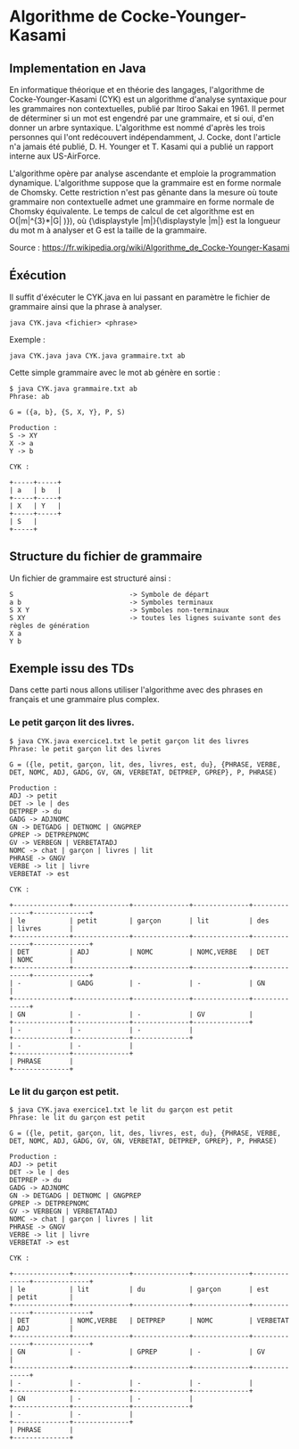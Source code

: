 # Algorithme de Cocke-Younger-Kasami 

## Implementation en Java

En informatique théorique et en théorie des langages, l'algorithme de Cocke-Younger-Kasami (CYK) est un algorithme d'analyse syntaxique pour les grammaires non contextuelles, publié par Itiroo Sakai en 1961. Il permet de déterminer si un mot est engendré par une grammaire, et si oui, d'en donner un arbre syntaxique. L'algorithme est nommé d'après les trois personnes qui l'ont redécouvert indépendamment, J. Cocke, dont l'article n'a jamais été publié, D. H. Younger et T. Kasami qui a publié un rapport interne aux US-AirForce.

L'algorithme opère par analyse ascendante et emploie la programmation dynamique. L'algorithme suppose que la grammaire est en forme normale de Chomsky. Cette restriction n'est pas gênante dans la mesure où toute grammaire non contextuelle admet une grammaire en forme normale de Chomsky équivalente. Le temps de calcul de cet algorithme est en O(|m|^{3}*|G| )}), où {\displaystyle |m|}{\displaystyle |m|} est la longueur du mot m à analyser et G est la taille de la grammaire.

Source : https://fr.wikipedia.org/wiki/Algorithme_de_Cocke-Younger-Kasami 

## Éxécution 

Il suffit d'éxécuter le CYK.java en lui passant en paramètre le fichier de grammaire ainsi que la phrase à analyser. 

```
java CYK.java <fichier> <phrase>
```

Exemple : 
```
java CYK.java java CYK.java grammaire.txt ab
```

Cette simple grammaire avec le mot ab génère en sortie :
```
$ java CYK.java grammaire.txt ab
Phrase: ab

G = ({a, b}, {S, X, Y}, P, S)

Production :
S -> XY
X -> a
Y -> b

CYK :

+-----+-----+
| a   | b   |
+-----+-----+
| X   | Y   |
+-----+-----+
| S   |
+-----+
```

## Structure du fichier de grammaire

Un fichier de grammaire est structuré ainsi : 

```
S                             -> Symbole de départ
a b                           -> Symboles terminaux
S X Y                         -> Symboles non-terminaux
S XY                          -> toutes les lignes suivante sont des règles de génération
X a
Y b
```

## Exemple issu des TDs

Dans cette parti nous allons utiliser l'algorithme avec des phrases en français et une grammaire plus complex. 

### Le petit garçon lit des livres.

```
$ java CYK.java exercice1.txt le petit garçon lit des livres
Phrase: le petit garçon lit des livres

G = ({le, petit, garçon, lit, des, livres, est, du}, {PHRASE, VERBE, DET, NOMC, ADJ, GADG, GV, GN, VERBETAT, DETPREP, GPREP}, P, PHRASE)

Production :
ADJ -> petit
DET -> le | des
DETPREP -> du
GADG -> ADJNOMC
GN -> DETGADG | DETNOMC | GNGPREP
GPREP -> DETPREPNOMC
GV -> VERBEGN | VERBETATADJ
NOMC -> chat | garçon | livres | lit
PHRASE -> GNGV
VERBE -> lit | livre
VERBETAT -> est

CYK :

+--------------+--------------+--------------+--------------+--------------+--------------+
| le           | petit        | garçon       | lit          | des          | livres       |
+--------------+--------------+--------------+--------------+--------------+--------------+
| DET          | ADJ          | NOMC         | NOMC,VERBE   | DET          | NOMC         |
+--------------+--------------+--------------+--------------+--------------+--------------+
| -            | GADG         | -            | -            | GN           |
+--------------+--------------+--------------+--------------+--------------+
| GN           | -            | -            | GV           |
+--------------+--------------+--------------+--------------+
| -            | -            | -            |
+--------------+--------------+--------------+
| -            | -            |
+--------------+--------------+
| PHRASE       |
+--------------+
```

### Le lit du garçon est petit.

```
$ java CYK.java exercice1.txt le lit du garçon est petit
Phrase: le lit du garçon est petit

G = ({le, petit, garçon, lit, des, livres, est, du}, {PHRASE, VERBE, DET, NOMC, ADJ, GADG, GV, GN, VERBETAT, DETPREP, GPREP}, P, PHRASE)

Production :
ADJ -> petit
DET -> le | des
DETPREP -> du
GADG -> ADJNOMC
GN -> DETGADG | DETNOMC | GNGPREP
GPREP -> DETPREPNOMC
GV -> VERBEGN | VERBETATADJ
NOMC -> chat | garçon | livres | lit
PHRASE -> GNGV
VERBE -> lit | livre
VERBETAT -> est

CYK :

+--------------+--------------+--------------+--------------+--------------+--------------+
| le           | lit          | du           | garçon       | est          | petit        |
+--------------+--------------+--------------+--------------+--------------+--------------+
| DET          | NOMC,VERBE   | DETPREP      | NOMC         | VERBETAT     | ADJ          |
+--------------+--------------+--------------+--------------+--------------+--------------+
| GN           | -            | GPREP        | -            | GV           |
+--------------+--------------+--------------+--------------+--------------+
| -            | -            | -            | -            |
+--------------+--------------+--------------+--------------+
| GN           | -            | -            |
+--------------+--------------+--------------+
| -            | -            |
+--------------+--------------+
| PHRASE       |
+--------------+
```
